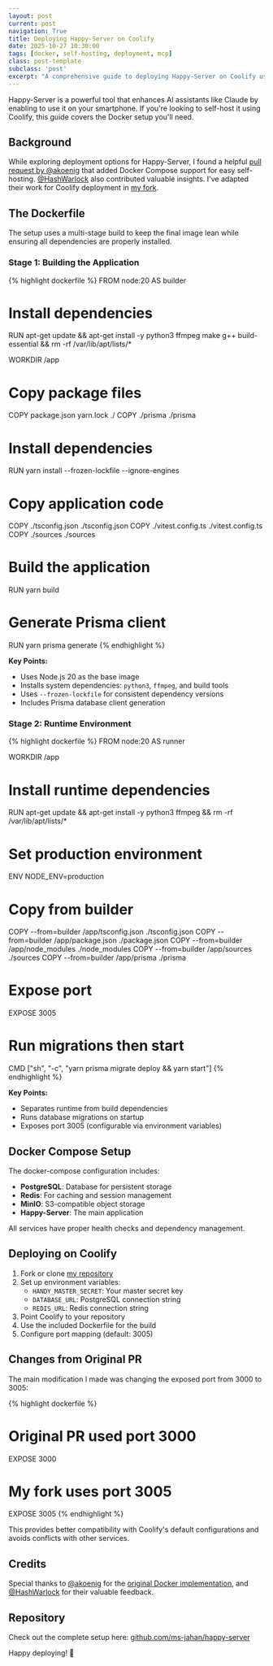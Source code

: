 ```yaml
---
layout: post
current: post
navigation: True
title: Deploying Happy-Server on Coolify
date: 2025-10-27 10:30:00
tags: [docker, self-hosting, deployment, mcp]
class: post-template
subclass: 'post'
excerpt: "A comprehensive guide to deploying Happy-Server on Coolify using Docker. Learn how to set up the multi-stage build and configure environment variables for self-hosting."
---
```


Happy-Server is a powerful tool that enhances AI assistants like Claude by enabling to use it on your smartphone. If you're looking to self-host it using Coolify, this guide covers the Docker setup you'll need.

## Background

While exploring deployment options for Happy-Server, I found a helpful [pull request by @akoenig](https://github.com/slopus/happy-server/pull/5) that added Docker Compose support for easy self-hosting. [@HashWarlock](https://github.com/HashWarlock) also contributed valuable insights. I've adapted their work for Coolify deployment in [my fork](https://github.com/ms-jahan/happy-server).

## The Dockerfile

The setup uses a multi-stage build to keep the final image lean while ensuring all dependencies are properly installed.

### Stage 1: Building the Application

{% highlight dockerfile %}
FROM node:20 AS builder

# Install dependencies
RUN apt-get update && apt-get install -y python3 ffmpeg make g++ build-essential && rm -rf /var/lib/apt/lists/*

WORKDIR /app

# Copy package files
COPY package.json yarn.lock ./
COPY ./prisma ./prisma

# Install dependencies
RUN yarn install --frozen-lockfile --ignore-engines

# Copy application code
COPY ./tsconfig.json ./tsconfig.json
COPY ./vitest.config.ts ./vitest.config.ts
COPY ./sources ./sources

# Build the application
RUN yarn build

# Generate Prisma client
RUN yarn prisma generate
{% endhighlight %}

**Key Points:**
- Uses Node.js 20 as the base image
- Installs system dependencies: `python3`, `ffmpeg`, and build tools
- Uses `--frozen-lockfile` for consistent dependency versions
- Includes Prisma database client generation

### Stage 2: Runtime Environment

{% highlight dockerfile %}
FROM node:20 AS runner

WORKDIR /app

# Install runtime dependencies
RUN apt-get update && apt-get install -y python3 ffmpeg && rm -rf /var/lib/apt/lists/*

# Set production environment
ENV NODE_ENV=production

# Copy from builder
COPY --from=builder /app/tsconfig.json ./tsconfig.json
COPY --from=builder /app/package.json ./package.json
COPY --from=builder /app/node_modules ./node_modules
COPY --from=builder /app/sources ./sources
COPY --from=builder /app/prisma ./prisma

# Expose port
EXPOSE 3005

# Run migrations then start
CMD ["sh", "-c", "yarn prisma migrate deploy && yarn start"]
{% endhighlight %}

**Key Points:**
- Separates runtime from build dependencies
- Runs database migrations on startup
- Exposes port 3005 (configurable via environment variables)

## Docker Compose Setup

The docker-compose configuration includes:

- **PostgreSQL**: Database for persistent storage
- **Redis**: For caching and session management
- **MinIO**: S3-compatible object storage
- **Happy-Server**: The main application

All services have proper health checks and dependency management.

## Deploying on Coolify

1. Fork or clone [my repository](https://github.com/ms-jahan/happy-server)
2. Set up environment variables:
   - `HANDY_MASTER_SECRET`: Your master secret key
   - `DATABASE_URL`: PostgreSQL connection string
   - `REDIS_URL`: Redis connection string
3. Point Coolify to your repository
4. Use the included Dockerfile for the build
5. Configure port mapping (default: 3005)

## Changes from Original PR

The main modification I made was changing the exposed port from 3000 to 3005:

{% highlight dockerfile %}
# Original PR used port 3000
EXPOSE 3000

# My fork uses port 3005
EXPOSE 3005
{% endhighlight %}

This provides better compatibility with Coolify's default configurations and avoids conflicts with other services.

## Credits

Special thanks to [@akoenig](https://github.com/akoenig) for the [original Docker implementation](https://github.com/slopus/happy-server/pull/5), and [@HashWarlock](https://github.com/HashWarlock) for their valuable feedback.

## Repository

Check out the complete setup here: [github.com/ms-jahan/happy-server](https://github.com/ms-jahan/happy-server)

Happy deploying! 🚀
